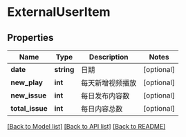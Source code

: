 # ExternalUserItem

## Properties
Name | Type | Description | Notes
------------ | ------------- | ------------- | -------------
**date** | **string** | 日期 | [optional] 
**new_play** | **int** | 每天新增视频播放 | [optional] 
**new_issue** | **int** | 每日发布内容数 | [optional] 
**total_issue** | **int** | 每日内容总数 | [optional] 

[[Back to Model list]](../../README.md#documentation-for-models) [[Back to API list]](../../README.md#documentation-for-api-endpoints) [[Back to README]](../../README.md)


